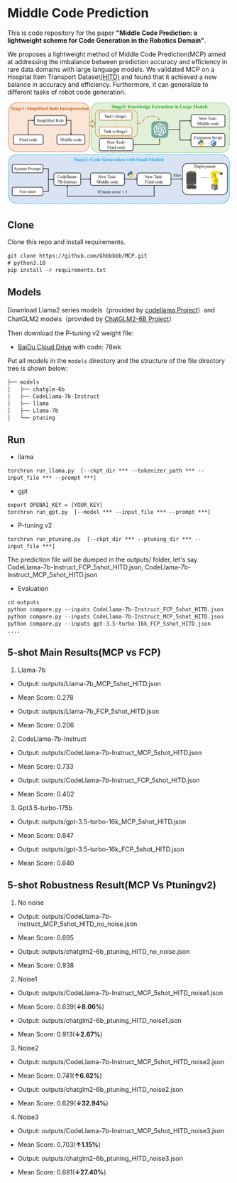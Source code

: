 # Middle Code Prediction
This is code repository for the paper **"Middle Code Prediction: a lightweight scheme for Code Generation in the Robotics Domain"**.  

We proposes a lightweight method of Middle Code Prediction(MCP) aimed at addressing the imbalance between prediction accuracy and efficiency in rare data domains with large language models. We validated MCP on a Hospital Item Transport Dataset[(HITD)](data/README.md) and found that it achieved a new balance in accuracy and efficiency. Furthermore, it can generalize to different tasks of robot code generation.

![Introduction of MCP](https://github.com/Ghbbbbb/MCP/blob/main/assets/MCP.png)
## Clone
Clone this repo and install requirements. 

    git clone https://github.com/Ghbbbbb/MCP.git
    # python3.10
    pip install -r requirements.txt

## Models
Download Llama2 series models（provided by [codellama Project](https://github.com/meta-llama/codellama)）and ChatGLM2 models（provided by [ChatGLM2-6B Project](https://github.com/THUDM/ChatGLM2-6B)）

Then download the P-tuning v2 weight file:
- [BaiDu Cloud Drive](https://pan.baidu.com/s/1cuTCQmiQzp33NFfk682jFA) with code: 78wk

Put all models in the `models`  directory and the structure of the file directory tree is shown below:

```
├── models
│   ├── chatglm-6b
│   ├── CodeLlama-7b-Instruct
│   ├── llama
│   ├── Llama-7b
│   └── ptuning
```

## Run

- llama
```
torchrun run_llama.py  [--ckpt_dir *** --tokenizer_path *** --input_file *** --prompt ***]
```

- gpt
```
export OPENAI_KEY = [YOUR_KEY]
torchrun run_gpt.py  [--model *** --input_file *** --prompt ***]
```
- P-tuning v2
```
torchrun run_ptuning.py  [--ckpt_dir *** --ptuning_dir *** --input_file ***]
```

The prediction file will be dumped in the outputs/ folder, let's say CodeLlama-7b-Instruct_FCP_5shot_HITD.json, CodeLlama-7b-Instruct_MCP_5shot_HITD.json

- Evaluation
```
cd outputs
python compare.py --inputs CodeLlama-7b-Instruct_FCP_5shot_HITD.json
python compare.py --inputs CodeLlama-7b-Instruct_MCP_5shot_HITD.json
python compare.py --inputs gpt-3.5-turbo-16k_FCP_5shot_HITD.json
....
```

## 5-shot Main Results(MCP vs FCP)
1. Llama-7b
- Output: outputs/Llama-7b_MCP_5shot_HITD.json
- Mean Score: 0.278

- Output: outputs/Llama-7b_FCP_5shot_HITD.json
- Mean Score: 0.206

2. CodeLlama-7b-Instruct
- Output: outputs/CodeLlama-7b-Instruct_MCP_5shot_HITD.json
- Mean Score: 0.733

- Output: outputs/CodeLlama-7b-Instruct_FCP_5shot_HITD.json
- Mean Score: 0.402

3. Gpt3.5-turbo-175b
- Output: outputs/gpt-3.5-turbo-16k_MCP_5shot_HITD.json
- Mean Score: 0.847

- Output: outputs/gpt-3.5-turbo-16k_FCP_5shot_HITD.json
- Mean Score: 0.640


## 5-shot Robustness Result(MCP Vs Ptuningv2)
1. No noise
- Output: outputs/CodeLlama-7b-Instruct_MCP_5shot_HITD_no_noise.json
- Mean Score: 0.695

- Output: outputs/chatglm2-6b_ptuning_HITD_no_noise.json
- Mean Score: 0.938

2. Noise1
- Output: outputs/CodeLlama-7b-Instruct_MCP_5shot_HITD_noise1.json
- Mean Score: 0.639(**↓8.06%**)

- Output: outputs/chatglm2-6b_ptuning_HITD_noise1.json
- Mean Score: 0.913(**↓2.67%**)

3. Noise2
- Output: outputs/CodeLlama-7b-Instruct_MCP_5shot_HITD_noise2.json
- Mean Score: 0.741(**↑6.62%**)

- Output: outputs/chatglm2-6b_ptuning_HITD_noise2.json
- Mean Score: 0.629(**↓32.94%**)

4. Noise3
- Output: outputs/CodeLlama-7b-Instruct_MCP_5shot_HITD_noise3.json
- Mean Score: 0.703(**↑1.15%**)

- Output: outputs/chatglm2-6b_ptuning_HITD_noise3.json
- Mean Score: 0.681(**↓27.40%**)